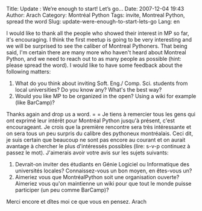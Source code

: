 Title: Update : We&#8217;re enough to start! Let&#8217;s go&#8230;
Date: 2007-12-04 19:43
Author: Arach
Category: Montréal Python
Tags: invite, Montreal Python, spread the word
Slug: update-were-enough-to-start-lets-go
Lang: en

I would like to thank all the people who showed their interest in MP so
far, it's encouraging. I think the first meetup is going to be very
interesting and we will be surprised to see the caliber of Montreal
Pythoners. That being said, I'm certain there are many more who haven't
heard about Montreal Python, and we need to reach out to as many people
as possible (hint: please spread the word). I would like to have some
feedback about the following matters:

1.  What do you think about inviting Soft. Eng./ Comp. Sci. students
    from local universities? Do you know any? What's the best way?
2.  Would you like MP to be organized in the open? Using a wiki for
    example (like BarCamp)?

Thanks again and drop us a word. = = Je tiens à remercier tous les gens
qui ont exprimé leur intérêt pour Montréal Python jusqu'à présent, c'est
encourageant. Je crois que la première rencontre sera très intéressante
et on sera tous un peu surpris du calibre des pythoneux montréalais.
Ceci dit, je suis certain que beaucoup ne sont pas encore au courant et
on aurait avantage à chercher le plus d'intéressés possibles (lire:
s-v-p continuez à passez le mot). J'aimerais avoir votre avis sur les
sujets suivants:

1.  Devrait-on inviter des étudiants en Génie Logiciel ou Informatique
    des universités locales? Connaissez-vous un bon moyen, en êtes-vous
    un?
2.  Aimeriez vous que MontréalPython soit une organisation ouverte?
    Aimeriez vous qu'on maintienne un wiki pour que tout le monde puisse
    participer (un peu comme BarCamp)?

Merci encore et dîtes moi ce que vous en pensez. Arach
